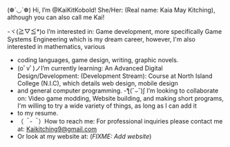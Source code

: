  (❁´◡`❁) Hi, I’m @KaiKitKobold! She/Her: (Real name: Kaia May Kitching), although you can also call me Kai!
 
-ヾ(≧▽≦*)o  I’m interested in: Game development, more specifically Game Systems Engineering which is my dream career, however, I'm also interested in mathematics, various
-   coding languages, game design, writing, graphic novels. 
-  (oﾟvﾟ)ノI’m currently learning: An Advanced Digital Design/Development: (Development Stream): Course at North Island College (N.I.C), which details web design, mobile design
-   and general computer programming. 
-ƪ(˘⌣˘)ʃ  I’m looking to collaborate on: Video game modding, Website building, and making short programs, I'm willing to try a wide variety of things, as long as I can add it
-   to my resume. 
-  （*＾-＾*）How to reach me: For professional inquiries please contact me at:  Kaikitching9@gmail.com
-   Or look at my website at: (*FIXME: Add website*)

<!---
KaiKitKobold/KaiKitKobold is a ✨ special ✨ repository because its `README.md` (this file) appears on your GitHub profile.
You can click the Preview link to take a look at your changes.
--->
